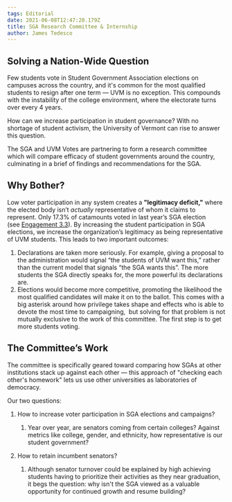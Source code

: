 ```yaml
---
tags: Editorial
date: 2021-06-08T12:47:28.179Z
title: SGA Research Committee & Internship
author: James Tedesco
---
```

## Solving a Nation-Wide Question

Few students vote in Student Government Association elections on campuses across the country, and it's common for the most qualified students to resign after one term — UVM is no exception. This compounds with the instability of the college environment, where the electorate turns over every 4 years.

How can we increase participation in student governance? With no shortage of student activism, the University of Vermont can rise to answer this question.

The SGA and UVM Votes are partnering to form a research committee which will compare efficacy of student governments around the country, culminating in a brief of findings and recommendations for the SGA.

## Why Bother?

Low voter participation in any system creates a **"legitimacy deficit,"** where the elected body isn’t *actually* representative of whom it claims to represent. Only 17.3% of catamounts voted in last year’s SGA election (see [Engagement 3.3](https://www.uvm.edu/sites/default/files/Office-of-the-Provost/ASG_Dashboard_Oct4_2020.pdf)). By increasing the student participation in SGA elections, we increase the organization’s legitimacy as being representative of UVM students. This leads to two important outcomes:

1. Declarations are taken more seriously. For example, giving a proposal to the administration would signal “the students of UVM want this,” rather than the current model that signals “the SGA wants this”. The more students the SGA directly speaks for, the more powerful its declarations are.
2. Elections would become more competitive, promoting the likelihood the most qualified candidates will make it on to the ballot. This comes with a big asterisk around how privilege takes shape and effects who is able to devote the most time to campaigning,  but solving for that problem is not mutually exclusive to the work of this committee. The first step is to get more students voting.

## The Committee’s Work

The committee is specifically geared toward comparing how SGAs at other institutions stack up against each other — this approach of "checking each other's homework" lets us use other universities as laboratories of democracy.

Our two questions:

1. How to increase voter participation in SGA elections and campaigns?

   1. Year over year, are senators coming from certain colleges? Against metrics like college, gender, and ethnicity, how representative is our student government?
2. How to retain incumbent senators?

   1. Although senator turnover could be explained by high achieving students having to prioritize their activities as they near graduation, it begs the question: why isn't the SGA viewed as a valuable opportunity for continued growth and resume building?